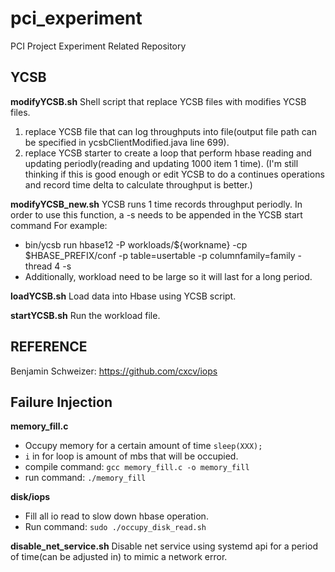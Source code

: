 # pci_experiment
PCI Project Experiment Related Repository

## YCSB
**modifyYCSB.sh**
Shell script that replace YCSB files with modifies YCSB files.
1. replace YCSB file that can log throughputs into file(output file path can be specified in ycsbClientModified.java line 699).
2. replace YCSB starter to create a loop that perform hbase reading and updating periodly(reading and updating 1000 item 1 time). (I'm still thinking if this is good enough or edit YCSB to do a continues operations and record time delta to calculate throughput is better.)

**modifyYCSB_new.sh**
YCSB runs 1 time records throughput periodly. In order to use this function, a -s needs to be appended in the YCSB start command 
For example:
- bin/ycsb run hbase12 -P workloads/${workname} -cp $HBASE_PREFIX/conf -p table=usertable -p columnfamily=family -thread 4 -s
- Additionally, workload need to be large so it will last for a long period.

**loadYCSB.sh**
Load data into Hbase using YCSB script. 


**startYCSB.sh**
Run the workload file.


## REFERENCE
Benjamin Schweizer:  https://github.com/cxcv/iops


## Failure Injection
**memory_fill.c** 
- Occupy memory for a certain amount of time `sleep(XXX);` 
- `i` in for loop is amount of mbs that will be occupied.
- compile command: `gcc memory_fill.c -o memory_fill`
- run command: `./memory_fill`

**disk/iops**
- Fill all io read to slow down hbase operation.
- Run command: `sudo ./occupy_disk_read.sh`

**disable_net_service.sh**
Disable net service using systemd api for a period of time(can be adjusted in) to mimic a network error.
